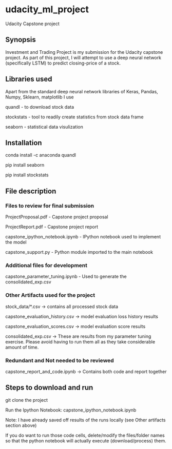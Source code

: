 # udacity_ml_project
Udacity Capstone project

## Synopsis

Investment and Trading Project is my submission for the Udacity capstone project. As part of this project, I will attempt to use a deep neural network (specifically LSTM) to predict closing-price of a stock.

## Libraries used

Apart from the standard deep neural network libraries of Keras, Pandas, Numpy, Sklearn, matplotlib I use

quandl - to download stock data

stockstats - tool to readily create statistics from stock data frame

seaborn - statistical data visulization

## Installation
conda install -c anaconda quandl

pip install seaborn

pip install stockstats

## File description
### Files to review for final submission
ProjectProposal.pdf - Capstone project proposal

ProjectReport.pdf - Capstone project report

capstone_ipython_notebook.ipynb - IPython notebook used to implement the model

capstone_support.py - Python module imported to the main notebook

### Additional files for development
capstone_parameter_tuning.ipynb - Used to generate the consolidated_exp.csv

### Other Artifacts used for the project
stock_data/*.csv -> contains all processed stock data

capstone_evaluation_history.csv -> model evaluation loss history results

capstone_evaluation_scores.csv -> model evaluation score results

consolidated_exp.csv -> These are results from my parameter tuning exercise. Please avoid having to run them all as they take considerable amount of time.

### Redundant and Not needed to be reviewed
capstone_report_and_code.ipynb -> Contains both code and report together

## Steps to download and run
git clone the project

Run the Ipython Notebook: capstone_ipython_notebook.ipynb

Note:
I have already saved off results of the runs locally (see Other artifacts section above)

If you do want to run those code cells, delete/modify the files/folder names so that the python notebook
will actually execute (download/process) them.